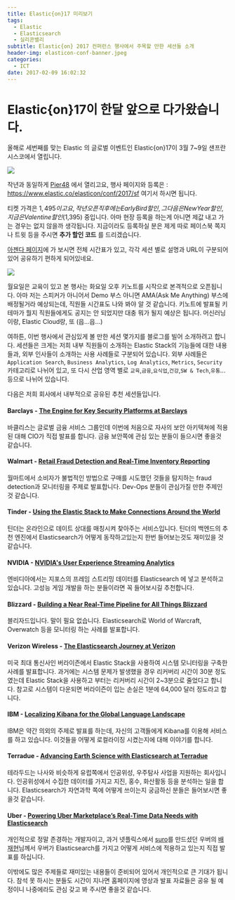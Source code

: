 ```yaml
---
title: Elastic{on}17 미리보기 
tags:
  - Elastic
  - Elasticsearch
  - 실리콘밸리
subtitle: Elastic{on} 2017 컨퍼런스 행사에서 주목할 만한 세션들 소개 
header-img: elasticon-conf-banner.jpeg
categories:
  - ICT
date: 2017-02-09 16:02:32
---
```


# Elastic{on}17이 한달 앞으로 다가왔습니다.

올해로 세번째를 맞는 Elastic 의 글로벌 이벤트인 Elastic{on}17이 3월 7~9일 샌프란시스코에서 열립니다.

![](elsaticon.png)

작년과 동일하게 [Pier48](https://www.google.co.kr/maps/place/Pier+48,+San+Francisco,+CA+94158+%EB%AF%B8%EA%B5%AD/@37.7756433,-122.3889372,17z/data=!3m1!4b1!4m5!3m4!1s0x808f7fdbafe3848f:0xaa0c4fa02144459!8m2!3d37.7756224!4d-122.3865937?hl=ko) 에서 열리고요, 행사 페이지와 등록은 : https://www.elastic.co/elasticon/conf/2017/sf 여기서 하시면 됩니다.

티켓 가격은 $1,495 이고요, 작년 오픈 직후에는 EarlyBird 할인, 그 다음은 New Year 할인, 지금은 Valentine 할인($1,395) 중입니다. 아마 현장 등록을 하는게 아니면 제값 내고 가는 경우는 없지 않을까 생각됩니다. 지금이라도 등록하실 분은 제게 따로 페이스북 쪽지나 트윗 등을 주시면 **추가 할인 코드** 를 드리겠습니다.

[아젠다 페이지](https://www.elastic.co/elasticon/conf/2017/sf/agenda)에 가 보시면 전체 시간표가 있고, 각각 세션 별로 설명과 URL이 구분되어 있어 공유하기 편하게 되어있네요.

![](agenda.png)

월요일은 교육이 있고 본 행사는 화요일 오후 키노트를 시작으로 본격적으로 오픈됩니다. 아마 저는 스피커가 아니어서 Demo 부스 아니면 AMA(Ask Me Anything) 부스에 배정될거라 예상되는데, 직원들 시간표도 나와 봐야 알 것 같습니다. 키노트에 발표될 키 테마가 뭘지 직원들에게도 공지는 안 되었지만 대충 뭐가 될지 예상은 됩니다. 머신러닝이랑, Elastic Cloud랑, 또 (읍...읍...)

여하튼, 이번 행사에서 관심있게 볼 만한 세션 몇가지를 블로그를 빌어 소개하려고 합니다. 세션들은 크게는 저희 내부 직원들이 소개하는 Elastic Stack의 기능들에 대한 내용들과, 외부 인사들이 소개하는 사용 사례들로 구분되어 있습니다. 외부 사례들은 `Application Search`, `Business Analytics`, `Log Analytics`, `Metrics`, `Security` 카테고리로 나뉘어 있고, 또 다시 산업 영역 별로 `교육`,`금융`,`요식업`,`건강`,`SW & Tech`,`유통`... 등으로 나뉘어 있습니다.

다음은 저희 회사에서 내부적으로 공유된 추천 세션들입니다.

#### Barclays - [The Engine for Key Security Platforms at Barclays](https://www.elastic.co/elasticon/conf/2017/sf/agenda?sess=the-engine-for-key-security-platforms-at-barclays) 
바클리스는 글로벌 금융 서비스 그룹인데 이번에 처음으로 자사의 보안 아키텍쳐에 적용된 대해 CIO가 직접 발표를 합니다. 금융 보안쪽에 관심 있는 분들이 들으시면 좋을것 같습니다.

#### Walmart - [Retail Fraud Detection and Real-Time Inventory Reporting ](https://www.elastic.co/elasticon/conf/2017/sf/agenda?sess=retail-fraud-detection-and-realtime-inventory-reporting--walmart)
월마트에서 소비자가 불법적인 방법으로 구매를 시도했던 것들을 탐지하는 fraud detection과 모니터링을 주제로 발표합니다. Dev-Ops 분들이 관심가질 만한 주제인 것 같습니다.

#### Tinder - [Using the Elastic Stack to Make Connections Around the World](https://www.elastic.co/elasticon/conf/2017/sf/agenda?sess=tinder-using-the-elastic-stack-to-make-connections-around-the-world)
틴더는 온라인으로 데이트 상대를 매칭시켜 찾아주는 서비스입니다. 틴더의 백엔드의 추천 엔진에서 Elasticsearch가 어떻게 동작하고있는지 한번 들어보는것도 재미있을 것 같습니다.

#### NVIDIA - [NVIDIA's User Experience Streaming Analytics](https://www.elastic.co/elasticon/conf/2017/sf/agenda?sess=data-intelligence-with-the-elastic-stack--scale-nvidias-user-experience-streaming-analytics)
엔비디아에서는 지포스의 프레임 스트리밍 데이터를 Elasticsearch 에 넣고 분석하고 있습니다. 고성능 게임 개발을 하는 분들이라면 꼭 들어보시길 추천합니다.

#### Blizzard - [Building a Near Real-Time Pipeline for All Things Blizzard](https://www.elastic.co/elasticon/conf/2017/sf/agenda?sess=building-a-near-realtime-pipeline-for-all-things-blizzard)
블리자드입니다. 말이 필요 없습니다. Elasticsearch로 World of Warcraft, Overwatch 등을 모니터링 하는 사례를 발표합니다.

#### Verizon Wireless - [The Elasticsearch Journey at Verizon](https://www.elastic.co/elasticon/conf/2017/sf/agenda?sess=the-elasticsearch-journey-at-verizon)
미국 최대 통신사인 버라이즌에서 Elastic Stack을 사용하여 시스템 모니터링을 구축한 사례를 발표합니다. 과거에는 시스템 문제가 발생했을 경우 리커버리 시간이 30분 정도였는데 Elastic Stack을 사용하고 부터는 리커버리 시간이 2~3분으로 줄었다고 합니다. 참고로 시스템이 다운되면 버라이즌이 입는 손실은 1분에 64,000 달러 정도라고 합니다.

#### IBM - [Localizing Kibana for the Global Language Landscape](https://www.elastic.co/elasticon/conf/2017/sf/agenda?sess=localizing-kibana-for-the-global-language-landscape)
IBM은 약간 의외의 주제로 발표를 하는데, 자신의 고객들에게 Kibana를 이용해 서비스를 하고 있습니다. 이것들을 어떻게 로컬라이징 시켰는지에 대해 이야기를 합니다.

#### Terradue - [Advancing Earth Science with Elasticsearch at Terradue](https://www.elastic.co/elasticon/conf/2017/sf/agenda?sess=advancing-earth-science-with-elasticsearch-at-terradue)
테라두드는 나사와 비슷하게 유럽쪽에서 인공위성, 우주탐사 사업을 지원하는 회사입니다. 인공위성에서 수집한 데이터를 가지고 지진, 홍수, 화산활동 등을 분석하는 일을 합니다. Elasticsearch가 자연과학 쪽에 어떻게 쓰이는지 궁금하신 분들은 들어보시면 좋을것 같습니다.

#### Uber - [Powering Uber Marketplace’s Real-Time Data Needs with Elasticsearch](https://www.elastic.co/elasticon/conf/2017/sf/agenda?sess=powering-uber-marketplaces-realtime-data-needs-with-elasticsearch)
개인적으로 정말 존경하는 개발자이고, 과거 넷플릭스에서 [suro](https://github.com/Netflix/suro)를 만드셨던 우버의 [배재현](https://www.facebook.com/jaehb)님께서 우버가 Elasticsearch를 가지고 어떻게 서비스에 적용하고 있는지 직접 발표를 하십니다.

이밖에도 많은 주제들로 재미있는 내용들이 준비되어 있어서 개인적으로 큰 기대가 됩니다. 참석 못 하시는 분들도 시간이 지나면 홈페이지에 영상과 발표 자료들은 공유 될 예정이니 나중에라도 관심 갖고 봐 주시면 좋을것 같습니다.
